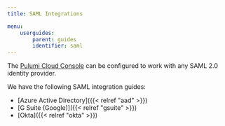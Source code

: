 ```yaml
---
title: SAML Integrations

menu:
    userguides:
        parent: guides
        identifier: saml
---
```


The [Pulumi Cloud Console](https://app.pulumi.com) can be configured to work with any SAML 2.0 identity provider.

We have the following SAML integration guides:

- [Azure Active Directory]({{< relref "aad" >}})
- [G Suite (Google)]({{< relref "gsuite" >}})
- [Okta]({{< relref "okta" >}})
